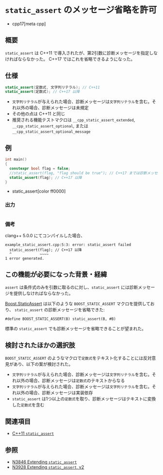 # `static_assert` のメッセージ省略を許可
* cpp17[meta cpp]

## 概要
`static_assert` は C++11 で導入されたが、第2引数に診断メッセージを指定しなければならなかった。
C++17 ではこれを省略できるようになった。


## 仕様
```cpp
static_assert(定数式, 文字列リテラル); // C++11
static_assert(定数式); // C++17 以降
```

* `文字列リテラル`が与えられた場合、診断メッセージは`文字列リテラル`を含む。それ以外の場合、診断メッセージは未規定
* その他の点は C++11 と同じ
* 推奨される機能テストマクロは `__cpp_static_assert_extended`, `__cpp_static_assert_optional`, または `__cpp_static_assert_optional_message`

## 例
```cpp
int main()
{
  constexpr bool flag = false;
  //static_assert(flag, "flag should be true"); // C++17 までは診断メッセージを省略できない
  static_assert(flag); // C++17 以降
}
```
* static_assert[color ff0000]

### 出力
```
```

### 備考
clang++ 5.0.0 にてコンパイルした場合、
```
example_static_assert.cpp:5:3: error: static_assert failed
  static_assert(flag); // C++17 以降
  ^             ~~~~
1 error generated.
```


## この機能が必要になった背景・経緯
`assert` は条件式のみを引数に取るのに対し、`static_assert` には診断メッセージを提供しなければならなかった。

[Boost.StaticAssert](http://www.boost.org/doc/libs/release/doc/html/boost_staticassert.html) は以下のような `BOOST_STATIC_ASSERT` マクロを提供しており、
`static_assert` の診断メッセージを省略できた:
```
#define BOOST_STATIC_ASSERT(B) static_assert(B, #B)
```

標準の `static_assert` でも診断メッセージを省略できることが望まれた。


## 検討されたほかの選択肢
`BOOST_STATIC_ASSERT` のようなマクロで`定数式`をテキスト化することには反対意見があり、以下の案が検討された。

* `文字列リテラル`が与えられた場合、診断メッセージは`文字列リテラル`を含む。それ以外の場合、診断メッセージは`定数式`のテキストからなる
* `文字列リテラル`が与えられた場合、診断メッセージは`文字列リテラル`を含む。それ以外の場合、診断メッセージは実装依存
* `static_assert` は1つ以上の`定数式`を取り、診断メッセージはテキストに変換した`定数式`を含む


## 関連項目
- [C++11 `static_assert`](/lang/cpp11/static_assert.md)


## 参照
- [N3846 Extending `static_assert`](http://www.open-std.org/jtc1/sc22/wg21/docs/papers/2014/n3846.pdf)
- [N3928 Extending `static_assert`, v2](http://www.open-std.org/jtc1/sc22/wg21/docs/papers/2014/n3928.pdf)
